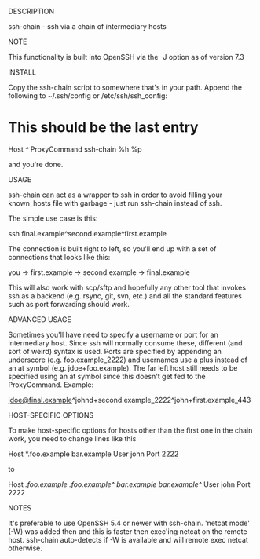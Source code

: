 DESCRIPTION

ssh-chain - ssh via a chain of intermediary hosts

NOTE

This functionality is built into OpenSSH via the -J option as of version 7.3

INSTALL

Copy the ssh-chain script to somewhere that's in your path. Append the
following to ~/.ssh/config or /etc/ssh/ssh_config:

# This should be the last entry
Host *^*
ProxyCommand ssh-chain %h %p

and you're done.

USAGE

ssh-chain can act as a wrapper to ssh in order to avoid filling your
known_hosts file with garbage - just run ssh-chain instead of ssh.

The simple use case is this:

ssh final.example^second.example^first.example

The connection is built right to left, so you'll end up with a set of
connections that looks like this:

you -> first.example -> second.example -> final.example 

This will also work with scp/sftp and hopefully any other tool that invokes
ssh as a backend (e.g. rsync, git, svn, etc.) and all the standard features
such as port forwarding should work.

ADVANCED USAGE

Sometimes you'll have need to specify a username or port for an
intermediary host.  Since ssh will normally consume these, different (and
sort of weird) syntax is used. Ports are specified by appending an underscore
(e.g. foo.example_2222) and usernames use a plus instead of an at symbol (e.g.
jdoe+foo.example). The far left host still needs to be specified using an
at symbol since this doesn't get fed to the ProxyCommand.  Example:

jdoe@final.example^johnd+second.example_2222^john+first.example_443

HOST-SPECIFIC OPTIONS

To make host-specific options for hosts other than the first one in the chain
work, you need to change lines like this

Host *.foo.example bar.example
User john
Port 2222

to

Host *.foo.example *.foo.example^* bar.example bar.example^*
User john
Port 2222

NOTES

It's preferable to use OpenSSH 5.4 or newer with ssh-chain. 'netcat mode' (-W)
was added then and this is faster then exec'ing netcat on the remote host.
ssh-chain auto-detects if -W is available and will remote exec netcat
otherwise.
